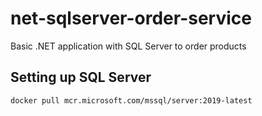 # net-sqlserver-order-service
Basic .NET application with SQL Server to order products

## Setting up SQL Server
```
docker pull mcr.microsoft.com/mssql/server:2019-latest
```